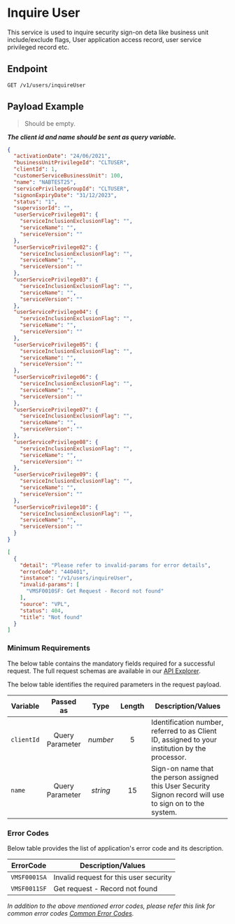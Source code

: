 # Inquire User

This service is used to inquire security sign-on deta like business unit include/exclude flags, User application access record, user service privileged record etc.

## Endpoint

`GET /v1/users/inquireUser`

## Payload Example

<!--
type: tab
titles: Request, Response, Error
-->

>Should be empty.  
>
***The client id and name should be sent as query variable.***

<!--
type: tab
-->

```json
{
  "activationDate": "24/06/2021",
  "businessUnitPrivilegeId": "CLTUSER",
  "clientId": 1,
  "customerServiceBusinessUnit": 100,
  "name": "NABTEST25",
  "servicePrivilegeGroupId": "CLTUSER",
  "signonExpiryDate": "31/12/2023",
  "status": "1",
  "supervisorId": "",
  "userServicePrivilege01": {
    "serviceInclusionExclusionFlag": "",
    "serviceName": "",
    "serviceVersion": ""
  },
  "userServicePrivilege02": {
    "serviceInclusionExclusionFlag": "",
    "serviceName": "",
    "serviceVersion": ""
  },
  "userServicePrivilege03": {
    "serviceInclusionExclusionFlag": "",
    "serviceName": "",
    "serviceVersion": ""
  },
  "userServicePrivilege04": {
    "serviceInclusionExclusionFlag": "",
    "serviceName": "",
    "serviceVersion": ""
  },
  "userServicePrivilege05": {
    "serviceInclusionExclusionFlag": "",
    "serviceName": "",
    "serviceVersion": ""
  },
  "userServicePrivilege06": {
    "serviceInclusionExclusionFlag": "",
    "serviceName": "",
    "serviceVersion": ""
  },
  "userServicePrivilege07": {
    "serviceInclusionExclusionFlag": "",
    "serviceName": "",
    "serviceVersion": ""
  },
  "userServicePrivilege08": {
    "serviceInclusionExclusionFlag": "",
    "serviceName": "",
    "serviceVersion": ""
  },
  "userServicePrivilege09": {
    "serviceInclusionExclusionFlag": "",
    "serviceName": "",
    "serviceVersion": ""
  },
  "userServicePrivilege10": {
    "serviceInclusionExclusionFlag": "",
    "serviceName": "",
    "serviceVersion": ""
  }
}
```

<!--
type: tab
-->

```json
[
  {
    "detail": "Please refer to invalid-params for error details",
    "errorCode": "440401",
    "instance": "/v1/users/inquireUser",
    "invalid-params": [
      "VMSF0010SF: Get Request - Record not found"
    ],
    "source": "VPL",
    "status": 404,
    "title": "Not found"
  }
]
```

<!-- type: tab-end -->

### Minimum Requirements

The below table contains the mandatory fields required for a successful request. The full request schemas are available in our [API Explorer](../api/?type=get&path=/v1/users/inquireUser).

The below table identifies the required parameters in the request payload.

| Variable | Passed as | Type | Length | Description/Values |
| -------- | :-------: | :--: | :------------: | ------------------ |
| `clientId` | Query Parameter | *number* | 5 | Identification number, referred to as Client ID, assigned to your institution by the processor. | 
| `name` | Query Parameter | *string* | 15 | Sign-on name that the person assigned this User Security Signon record will use to sign on to the system. | 

### Error Codes

Below table provides the list of application's error code and its description.

| ErrorCode |  Description/Values |
| --------  | ------------------ |
| `VMSF0001SA` | Invalid request for this user security | 
| `VMSF0011SF` | Get request - Record not found | 

*In addition to the above mentioned error codes, please refer this link for common error codes [Common Error Codes](?path=docs/Common_Error_Code.md).*